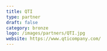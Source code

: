 ```yaml
---
title: QTI
type: partner
draft: false
category: bronze
logo: /images/partners/QTI.jpg
website: https://www.qticompany.com/
---
```

